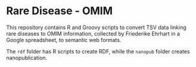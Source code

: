 # Rare Disease - OMIM

This repository contains R and Groovy scripts to convert TSV data linking rare diseases to OMIM information,
collected by Friederike Ehrhart in a Google spreadsheet, to semantic web formats.

The `rdf` folder has R scripts to create RDF, while the `nanopub` folder creates nanopublication.
